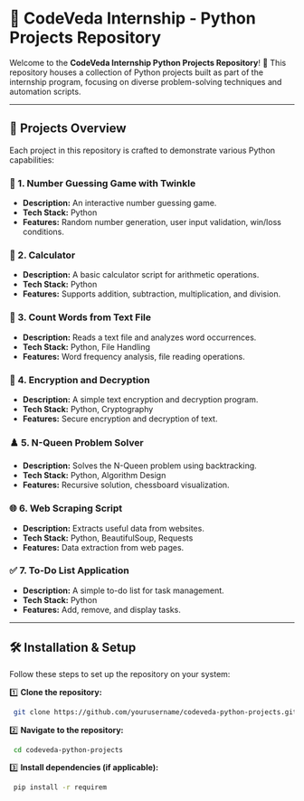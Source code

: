  # 🚀 CodeVeda Internship - Python Projects Repository

Welcome to the **CodeVeda Internship Python Projects Repository**! 🎉 This repository houses a collection of Python projects built as part of the internship program, focusing on diverse problem-solving techniques and automation scripts.

---

## 📌 Projects Overview
Each project in this repository is crafted to demonstrate various Python capabilities:

### 🎯 1. Number Guessing Game with Twinkle
- **Description:** An interactive number guessing game.
- **Tech Stack:** Python
- **Features:** Random number generation, user input validation, win/loss conditions.

### 🧮 2. Calculator
- **Description:** A basic calculator script for arithmetic operations.
- **Tech Stack:** Python
- **Features:** Supports addition, subtraction, multiplication, and division.

### 📖 3. Count Words from Text File
- **Description:** Reads a text file and analyzes word occurrences.
- **Tech Stack:** Python, File Handling
- **Features:** Word frequency analysis, file reading operations.

### 🔐 4. Encryption and Decryption
- **Description:** A simple text encryption and decryption program.
- **Tech Stack:** Python, Cryptography
- **Features:** Secure encryption and decryption of text.

### ♟️ 5. N-Queen Problem Solver
- **Description:** Solves the N-Queen problem using backtracking.
- **Tech Stack:** Python, Algorithm Design
- **Features:** Recursive solution, chessboard visualization.

### 🌐 6. Web Scraping Script
- **Description:** Extracts useful data from websites.
- **Tech Stack:** Python, BeautifulSoup, Requests
- **Features:** Data extraction from web pages.

### ✅ 7. To-Do List Application
- **Description:** A simple to-do list for task management.
- **Tech Stack:** Python
- **Features:** Add, remove, and display tasks.

---

## 🛠️ Installation & Setup
Follow these steps to set up the repository on your system:

1️⃣ **Clone the repository:**
```bash
 git clone https://github.com/yourusername/codeveda-python-projects.git
```

2️⃣ **Navigate to the repository:**
```bash
 cd codeveda-python-projects
```

3️⃣ **Install dependencies (if applicable):**
```bash
 pip install -r requirem

